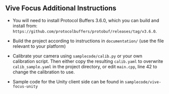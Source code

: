 ## Vive Focus Additional Instructions

- You will need to install Protocol Buffers 3.6.0, which you can build and install from: `https://github.com/protocolbuffers/protobuf/releases/tag/v3.6.0`.

- Build the project according to instructions in `documentation/` (use the file relevant to your platform)

- Calibrate your camera using `samplecode/calib.py` or your own calibration script. Then either copy the resulting `calib.yaml` to overwrite `calib_sample.yaml` in the project directory, or edit `main.cpp`, line 42 to change the calibration to use.

- Sample code for the Unity client side can be found in `samplecode/vive-focus-unity`

